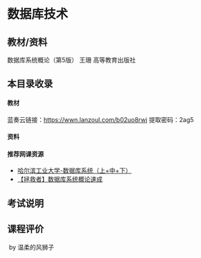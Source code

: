 # 数据库技术

## 教材/资料

数据库系统概论（第5版） 王珊 高等教育出版社



## 本目录收录

#### 教材

蓝奏云链接：https://wwn.lanzoul.com/b02uo8rwj  提取密码：2ag5

#### 资料

#### 推荐网课资源

- [哈尔滨工业大学-数据库系统（上+中+下）](https://www.bilibili.com/video/BV1PJ411F78b?spm_id_from=333.999.0.0)
- [【拯救者】数据库系统概论速成](https://www.bilibili.com/video/BV1jf4y147jz?spm_id_from=333.999.0.0)

## 考试说明



## 课程评价



​																																													by 温柔的风狮子

